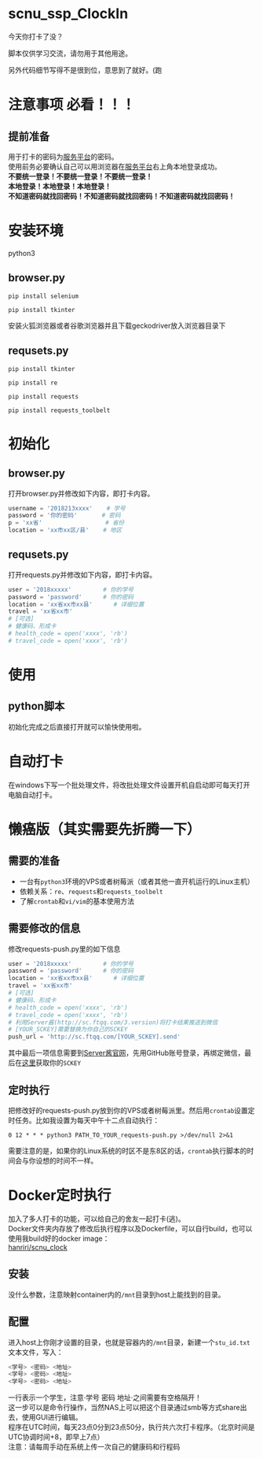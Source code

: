 # scnu_ssp_ClockIn
今天你打卡了没？

脚本仅供学习交流，请勿用于其他用途。

另外代码细节写得不是很到位，意思到了就好。(跑

# 注意事项 必看！！！
## 提前准备
用于打卡的密码为[服务平台](https://ssp.scnu.edu.cn/)的密码。  
使用前务必要确认自己可以用浏览器在[服务平台](https://ssp.scnu.edu.cn/)右上角本地登录成功。  
**不要统一登录！不要统一登录！不要统一登录！**  
**本地登录！本地登录！本地登录！**  
**不知道密码就找回密码！不知道密码就找回密码！不知道密码就找回密码！**  

# 安装环境
python3

## browser.py
`pip install selenium`

`pip install tkinter`

安装火狐浏览器或者谷歌浏览器并且下载geckodriver放入浏览器目录下
## requsets.py
`pip install tkinter`

`pip install re`

`pip install requests`

`pip install requests_toolbelt`

# 初始化
## browser.py
打开browser.py并修改如下内容，即打卡内容。
```python
username = '2018213xxxx'    # 学号
password = '你的密码'       # 密码
p = 'xx省'                  # 省份
location = 'xx市xx区/县'    # 地区
```
## requsets.py
打开requests.py并修改如下内容，即打卡内容。
```python
user = '2018xxxxx'         # 你的学号
password = 'password'      # 你的密码
location = 'xx省xx市xx县'      # 详细位置
travel = 'xx省xx市'
# [可选]
# 健康码、形成卡
# health_code = open('xxxx', 'rb')
# travel_code = open('xxxx', 'rb')  
```

# 使用
## python脚本
初始化完成之后直接打开就可以愉快使用啦。  

# 自动打卡
在windows下写一个批处理文件，将改批处理文件设置开机自启动即可每天打开电脑自动打卡。

# 懒癌版（其实需要先折腾一下）

## 需要的准备
* 一台有`python3`环境的VPS或者树莓派（或者其他一直开机运行的Linux主机）
* 依赖关系：`re`、`requests`和`requests_toolbelt`
* 了解`crontab`和`vi/vim`的基本使用方法

## 需要修改的信息
修改requests-push.py里的如下信息
```python
user = '2018xxxxx'         # 你的学号
password = 'password'      # 你的密码
location = 'xx省xx市xx县'      # 详细位置
travel = 'xx省xx市'
# [可选]
# 健康码、形成卡
# health_code = open('xxxx', 'rb')
# travel_code = open('xxxx', 'rb')  
# 利用Server酱(http://sc.ftqq.com/3.version)将打卡结果推送到微信
# [YOUR_SCKEY]需要替换为你自己的SCKEY
push_url = 'http://sc.ftqq.com/[YOUR_SCKEY].send'
```
其中最后一项信息需要到[Server酱官网](http://sc.ftqq.com/3.version)，先用GitHub账号登录，再绑定微信，最后在[这里](http://sc.ftqq.com/?c=code)获取你的`SCKEY`

## 定时执行
把修改好的requests-push.py放到你的VPS或者树莓派里。然后用`crontab`设置定时任务。比如我设置为每天中午十二点自动执行：
```
0 12 * * * python3 PATH_TO_YOUR_requests-push.py >/dev/null 2>&1
```
需要注意的是，如果你的Linux系统的时区不是东8区的话，`crontab`执行脚本的时间会与你设想的时间不一样。

# Docker定时执行
加入了多人打卡的功能，可以给自己的舍友一起打卡(逃)。<br>
Docker文件夹内存放了修改后执行程序以及Dockerfile，可以自行build，也可以使用我build好的docker image：<br>
<a href="https://hub.docker.com/r/hanriri/scnu-clock" target="_blank">hanriri/scnu_clock</a><br>
## 安装
没什么参数，注意映射container内的`/mnt`目录到host上能找到的目录。<br>
## 配置
进入host上你刚才设置的目录，也就是容器内的`/mnt`目录，新建一个`stu_id.txt`文本文件，写入：
```bash
<学号> <密码> <地址>
<学号> <密码> <地址>
<学号> <密码> <地址>
```
一行表示一个学生，注意·学号 密码 地址·之间需要有空格隔开！<br>
这一步可以是命令行操作，当然NAS上可以把这个目录通过smb等方式share出去，使用GUI进行编辑。<br>
程序在UTC时间，每天23点0分到23点50分，执行共六次打卡程序。（北京时间是UTC协调时间+8，即早上7点）<br>
注意：请每周手动在系统上传一次自己的健康码和行程码
